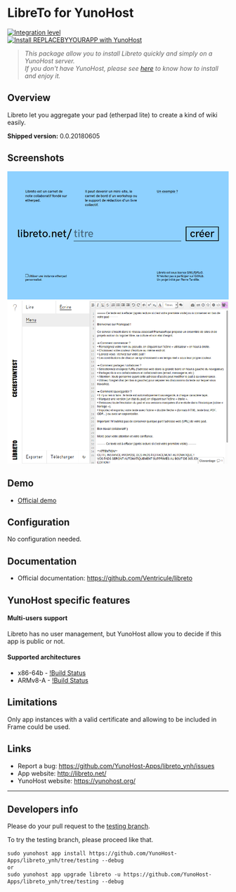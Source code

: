 # LibreTo for YunoHost

[![Integration level](https://dash.yunohost.org/integration/libreto.svg)](https://ci-apps.yunohost.org/jenkins/job/libreto%20%28Community%29/lastBuild/consoleFull)  
[![Install REPLACEBYYOURAPP with YunoHost](https://install-app.yunohost.org/install-with-yunohost.png)](https://install-app.yunohost.org/?app=REPLACEBYYOURAPP)

> *This package allow you to install Libreto quickly and simply on a YunoHost server.  
If you don't have YunoHost, please see [here](https://yunohost.org/#/install) to know how to install and enjoy it.*

## Overview
Libreto let you aggregate your pad (etherpad lite) to create a kind of wiki easily.

**Shipped version:** 0.0.20180605

## Screenshots

![Home page of Libreto](img/home.png)
![Usage of Libreto](img/menu.png)

## Demo

* [Official demo](https://libreto.net)

## Configuration

No configuration needed.

## Documentation

 * Official documentation: https://github.com/Ventricule/libreto

## YunoHost specific features

#### Multi-users support

Libreto has no user management, but YunoHost allow you to decide if this app is public or not.

#### Supported architectures

* x86-64b - [!Build Status](https://ci-apps.yunohost.org/ci/apps/libreto)
* ARMv8-A - [!Build Status](https://ci-apps-arm.yunohost.org/ci/apps/libreto)

## Limitations

Only app instances with a valid certificate and allowing to be included in Frame could be used.

## Links

 * Report a bug: https://github.com/YunoHost-Apps/libreto_ynh/issues
 * App website: http://libreto.net/
 * YunoHost website: https://yunohost.org/

---

Developers info
----------------

Please do your pull request to the [testing branch](https://github.com/YunoHost-Apps/libreto_ynh/tree/testing).

To try the testing branch, please proceed like that.
```
sudo yunohost app install https://github.com/YunoHost-Apps/libreto_ynh/tree/testing --debug
or
sudo yunohost app upgrade libreto -u https://github.com/YunoHost-Apps/libreto_ynh/tree/testing --debug
```

